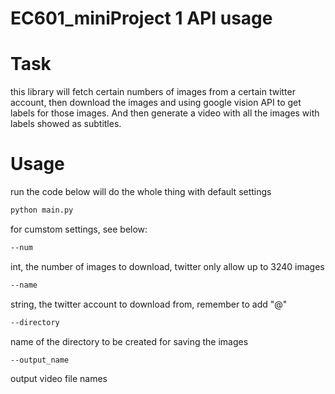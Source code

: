 # EC601_miniProject 1 API usage


# Task

this library will fetch certain numbers of images from a certain twitter account, then download the images and using google vision API to get labels for those images. And then generate a video with all the images with labels showed as subtitles.

# Usage

run the code below will do the whole thing with default settings
```Bash
python main.py
```

for cumstom settings, see below:  

```Bash
--num
```
int, the number of images to download, twitter only allow up to 3240 images
```Bash
--name
```
string, the twitter account to download from, remember to add "@"
```Bash
--directory
```
name of the directory to be created for saving the images
```Bash
--output_name
```
output video file names
